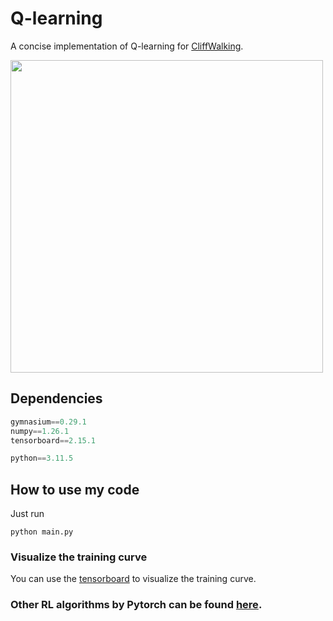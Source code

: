 # Q-learning
A concise implementation of Q-learning for [CliffWalking](https://gymnasium.farama.org/environments/toy_text/cliff_walking/).

<img src="https://github.com/XinJingHao/Q-learning/blob/main/result.svg" width=500/>

## Dependencies
```python
gymnasium==0.29.1 
numpy==1.26.1  
tensorboard==2.15.1

python==3.11.5
```

## How to use my code
Just run
```
python main.py
```


### Visualize the training curve
You can use the [tensorboard](https://pytorch.org/docs/stable/tensorboard.html) to visualize the training curve. 


### Other RL algorithms by Pytorch can be found [here](https://github.com/XinJingHao/RL-Algorithms-by-Pytorch).
